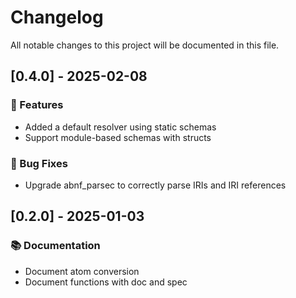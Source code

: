 # Changelog

All notable changes to this project will be documented in this file.

## [0.4.0] - 2025-02-08

### 🚀 Features

- Added a default resolver using static schemas
- Support module-based schemas with structs

### 🐛 Bug Fixes

- Upgrade abnf_parsec to correctly parse IRIs and IRI references

## [0.2.0] - 2025-01-03

### 📚 Documentation

- Document atom conversion
- Document functions with doc and spec

<!-- generated by git-cliff -->
